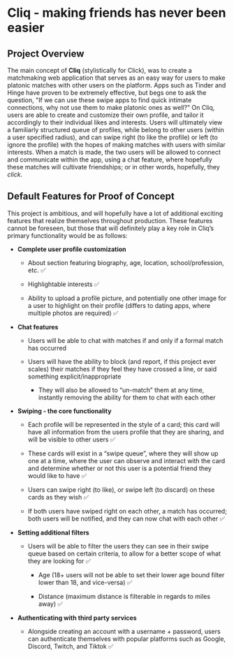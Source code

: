 # Cliq - making friends has never been easier

## Project Overview

The main concept of **Cliq** (stylistically for Click), was to create a matchmaking web application that serves as an easy way for users to make platonic matches with other users on the platform. Apps such as Tinder and Hinge have proven to be extremely effective, but begs one to ask the question, "If we can use these swipe apps to find quick intimate connections, why not use them to make platonic ones as well?" On Cliq, users are able to create and customize their own profile, and tailor it accordingly to their individual likes and interests. Users will ultimately view a familiarly structured queue of profiles, while belong to other users (within a user specified radius), and can swipe right (to like the profile) or left (to ignore the profile) with the hopes of making matches with users with similar interests. When a match is made, the two users will be allowed to connect and communicate within the app, using a chat feature, where hopefully these matches will cultivate friendships; or in other words, hopefully, they *click*.

## Default Features for Proof of Concept

This project is ambitious, and will hopefully have a lot of additional exciting features that realize themselves throughout production. These features cannot be foreseen, but those that will definitely play a key role in Cliq’s primary functionality would be as follows:

- **Complete user profile customization**

  - About section featuring biography, age, location, school/profession, etc. ✅

  - Highlightable interests ✅

  - Ability to upload a profile picture, and potentially one other image for a user to highlight on their profile (differs to dating apps, where multiple photos are required) ✅

- **Chat features**

  - Users will be able to chat with matches if and only if a formal match has occurred

  - Users will have the ability to block (and report, if this project ever scales) their matches if they feel they have crossed a line, or said something explicit/inappropriate

    - They will also be allowed to “un-match” them at any time, instantly removing the ability for them to chat with each other

- **Swiping - the core functionality**

  - Each profile will be represented in the style of a card; this card will have all information from the users profile that they are sharing, and will be visible to other users ✅

  - These cards will exist in a “swipe queue”, where they will show up one at a time, where the user can observe and interact with the card and determine whether or not this user is a potential friend they would like to have ✅

  - Users can swipe right (to like), or swipe left (to discard) on these cards as they wish ✅

  - If both users have swiped right on each other, a match has occurred; both users will be notified, and they can now chat with each other ✅

- **Setting additional filters**

  - Users will be able to filter the users they can see in their swipe queue based on certain criteria, to allow for a better scope of what they are looking for ✅

    - Age (18+ users will not be able to set their lower age bound filter lower than 18, and vice-versa) ✅

    - Distance (maximum distance is filterable in regards to miles away) ✅

- **Authenticating with third party services**

  - Alongside creating an account with a username + password, users can authenticate themselves with popular platforms such as Google, Discord, Twitch, and Tiktok ✅

